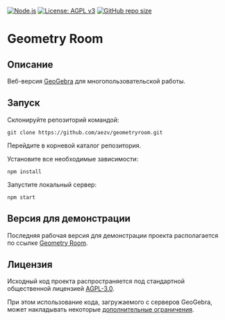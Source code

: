 [![Node.js](https://img.shields.io/badge/-Node.js-green)](https://nodejs.org/)
[![License: AGPL v3](https://img.shields.io/badge/License-AGPL_v3-blue.svg)](https://www.gnu.org/licenses/agpl-3.0)
[![GitHub repo size](https://img.shields.io/github/repo-size/aezv/geometryroom?color=brightgreen)](https://github.com/aezv/geometryroom/archive/refs/heads/main.zip)
# Geometry Room
## Описание
Веб-версия [GeoGebra](https://www.geogebra.org/) для многопользовательской работы.
## Запуск
Склонируйте репозиторий командой:

    git clone https://github.com/aezv/geometryroom.git

Перейдите в корневой каталог репозитория.

Установите все необходимые зависимости:

    npm install

Запустите локальный сервер:

    npm start
## Версия для демонстрации
Последняя рабочая версия для демонстрации проекта располагается по ссылке [Geometry Room](https://geometryroom.herokuapp.com/).
## Лицензия
Исходный код проекта распространяется под стандартной общественной лицензией [AGPL-3.0](https://github.com/aezv/geometryroom/blob/main/LICENSE).

При этом использование кода, загружаемого с серверов GeoGebra, может накладывать некоторые
[дополнительные ограничения](https://www.geogebra.org/license#:~:text=the%20GeoGebra%20language%20files%20are,commercial%20use%20of%20these%20files.).
